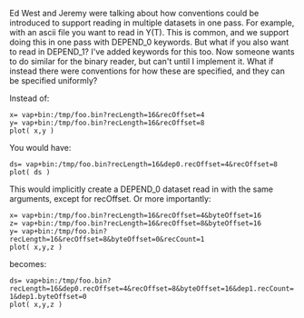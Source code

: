 Ed West and Jeremy were talking about how conventions could be
introduced to support reading in multiple datasets in one pass. For
example, with an ascii file you want to read in Y(T). This is common,
and we support doing this in one pass with DEPEND\_0 keywords. But what
if you also want to read in DEPEND\_1? I've added keywords for this too.
Now someone wants to do similar for the binary reader, but can't until I
implement it. What if instead there were conventions for how these are
specified, and they can be specified uniformly?

Instead of:

`x= vap+bin:/tmp/foo.bin?recLength=16&recOffset=4`  
`y= vap+bin:/tmp/foo.bin?recLength=16&recOffset=8`  
`plot( x,y )`

You would have:

`ds= vap+bin:/tmp/foo.bin?recLength=16&dep0.recOffset=4&recOffset=8`  
`plot( ds )`

This would implicitly create a DEPEND\_0 dataset read in with the same
arguments, except for recOffset. Or more importantly:

`x= vap+bin:/tmp/foo.bin?recLength=16&recOffset=4&byteOffset=16`  
`z= vap+bin:/tmp/foo.bin?recLength=16&recOffset=8&byteOffset=16`  
`y= vap+bin:/tmp/foo.bin?recLength=16&recOffset=8&byteOffset=0&recCount=1`  
`plot( x,y,z )`

becomes:

`ds= vap+bin:/tmp/foo.bin?recLength=16&dep0.recOffset=4&recOffset=8&byteOffset=16&dep1.recCount=1&dep1.byteOffset=0`  
`plot( x,y,z )`
